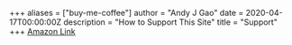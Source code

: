 +++
aliases = ["buy-me-coffee"]
author = "Andy J Gao"
date = 2020-04-17T00:00:00Z
description = "How to Support This Site"
title = "Support"
+++
[Amazon Link](https://amzn.to/2z1NDyP)